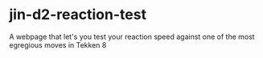 # jin-d2-reaction-test
A webpage that let's you test your reaction speed against one of the most egregious moves in Tekken 8
